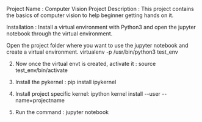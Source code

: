 Project Name : Computer Vision 
Project Description : This project contains the basics of computer vision to help beginner getting hands on it. 

Installation : Install a virtual environment with Python3 and open the jupyter notebook through the virtual environment.

Open the project folder where you want to use the jupyter notebook and create a virtual environment.
virtualenv -p /usr/bin/python3 test_env

2. Now once the virtual envt is created, activate it  : source test_env/bin/activate

3. Install the pykernel :   pip install ipykernel

4. Install project specific kernel:    ipython kernel install --user --name=projectname

5. Run the command : jupyter notebook
